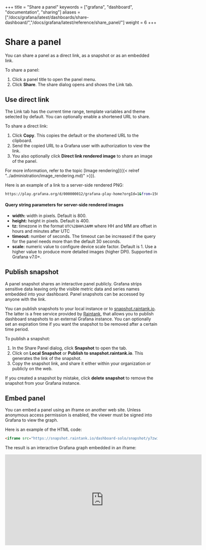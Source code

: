 +++
title = "Share a panel"
keywords = ["grafana", "dashboard", "documentation", "sharing"]
aliases = ["/docs/grafana/latest/dashboards/share-dashboard/","/docs/grafana/latest/reference/share_panel/"]
weight = 6
+++

# Share a panel

You can share a panel as a direct link, as a snapshot or as an embedded link.

To share a panel:

1. Click a panel title to open the panel menu.
1. Click **Share**. The share dialog opens and shows the Link tab.

## Use direct link

The Link tab has the current time range, template variables and theme selected by default. You can optionally enable a shortened URL to share.

To share a direct link:

1. Click **Copy**. This copies the default or the shortened URL to the clipboard.
1. Send the copied URL to a Grafana user with authorization to view the link.
1. You also optionally click **Direct link rendered image** to share an image of the panel.

For more information, refer to the topic [Image rendering]({{< relref "../administration/image_rendering.md)" >}}).

Here is an example of a link to a server-side rendered PNG:

```bash
https://play.grafana.org/d/000000012/grafana-play-home?orgId=1&from=1568719680173&to=1568726880174&panelId=4&fullscreen
```
#### Query string parameters for server-side rendered images

- **width:** width in pixels. Default is 800.
- **height:** height in pixels. Default is 400.
- **tz:** timezone in the format `UTC%2BHH%3AMM` where HH and MM are offset in hours and minutes after UTC
- **timeout:** number of seconds. The timeout can be increased if the query for the panel needs more than the default 30 seconds.
- **scale:** numeric value to configure device scale factor. Default is 1. Use a higher value to produce more detailed images (higher DPI). Supported in Grafana v7.0+.

## Publish snapshot

A panel snapshot shares an interactive panel publicly. Grafana strips sensitive data leaving only the visible metric data and series names embedded into your dashboard. Panel snapshots can be accessed by anyone with the link.

You can publish snapshots to your local instance or to [snapshot.raintank.io](http://snapshot.raintank.io). The latter is a free service provided by [Raintank](http://raintank.io), that allows you to publish dashboard snapshots to an external Grafana instance. You can optionally set an expiration time if you want the snapshot to be removed after a certain time period.

To publish a snapshot:

1. In the Share Panel dialog, click **Snapshot** to open the tab.
1. Click on **Local Snapshot** or **Publish to snapshot.raintank.io**. This generates the link of the snapshot.
1. Copy the snapshot link, and share it either within your organization or publicly on the web.
   
If you created a snapshot by mistake, click **delete snapshot** to remove the snapshot from your Grafana instance.

## Embed panel

You can embed a panel using an iframe on another web site. Unless anonymous access permission is enabled, the viewer must be signed into Grafana to view the graph.

Here is an example of the HTML code:

```html
<iframe src="https://snapshot.raintank.io/dashboard-solo/snapshot/y7zwi2bZ7FcoTlB93WN7yWO4aMiz3pZb?from=1493369923321&to=1493377123321&panelId=4" width="650" height="300" frameborder="0"></iframe>
```

The result is an interactive Grafana graph embedded in an iframe:

<iframe src="https://snapshot.raintank.io/dashboard-solo/snapshot/y7zwi2bZ7FcoTlB93WN7yWO4aMiz3pZb?from=1493369923321&to=1493377123321&panelId=4" width="650" height="300" frameborder="0"></iframe>
